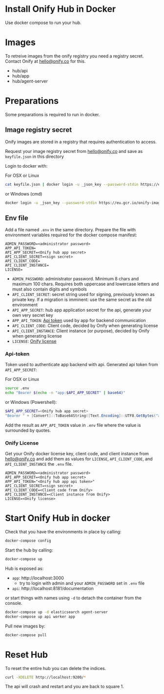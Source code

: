 Install Onify Hub in Docker
===========================

Use docker compose to run your hub.

# Images

To retreive images from the onify registry you need a registry secret. Contact Onify at hello@onify.co for this.

* hub/api
* hub/app
* hub/agent-server

# Preparations

Some preparations is required to run in docker.

## Image registry secret

Onify images are stored in a registry that requires authentication to access.

Request your image registry secret from hello@onify.co and save as `keyfile.json` in this directory

Login to docker with:

For OSX or Linux
```sh
cat keyfile.json | docker login -u _json_key --password-stdin https://eu.gcr.io/onify-images
```

or Windows (cmd)
```sh
docker login -u _json_key --password-stdin https://eu.gcr.io/onify-images < keyfile.json
```

## Env file

Add a file named `.env` in the same directory. Prepare the file with environment variables required for the docker compose manifest:

```
ADMIN_PASSWORD=<administrator password>
APP_API_TOKEN=
API_APP_SECRET=<Onify hub app secret>
API_CLIENT_SECRET=<sign secret>
API_CLIENT_CODE=
API_CLIENT_INSTANCE=
LICENSE=
```

- `ADMIN_PASSWORD`: administrator password. Minimum 8 chars and maximum 100 chars. Requires both uppercase and lowercase letters and must also contain digits and symbols
- `API_CLIENT_SECRET`: secret string used for signing, previously known as private key. If a migration is imminent: use the same secret as the old environment
- `API_APP_SECRET`: hub app application secret for the api, generate your own very secret key
- `APP_API_TOKEN`: [Api token](#api-token) used by app for backend communication
- `API_CLIENT_CODE`: Client code, decided by Onify when generating license
- `API_CLIENT_INSTANCE`:  Client instance (or purpose), decided by Onify when generating license
- `LICENSE`: [Onify license](#onify-license)

### Api-token

Token used to authenticate app backend with api. Generated api token from `API_APP_SECRET`:

For OSX or Linux
```sh
source .env
echo "Bearer $(echo -n "app:$API_APP_SECRET" | base64)"
```

or Windows (Powershell):
```powershell
$API_APP_SECRET=<Onify hub app secret>
"Bearer " + [Convert]::ToBase64String([Text.Encoding]::UTF8.GetBytes("app:" + $API_APP_SECRET))
```

Add the result as `APP_API_TOKEN` value in `.env` file where the value is surrounded by quotes.

### Onify License

Get your Onify docker license key, client code, and client instance from hello@onify.co and add them as values for `LICENSE`, `API_CLIENT_CODE`, and `API_CLIENT_INSTANCE` the `.env` file.

```
ADMIN_PASSWORD=<administrator password>
API_APP_SECRET=<Onify hub app secret>
APP_API_TOKEN="<Onify hub app api token>"
API_CLIENT_SECRET=<sign secret>
API_CLIENT_CODE=<Client code from Onify>
API_CLIENT_INSTANCE=<Client instance from Onify>
LICENSE=<Onify license>
```

# Start Onify Hub in docker

Check that you have the environments in place by calling:

```sh
docker-compose config
```

Start the hub by calling:

```sh
docker-compose up
```

Hub is exposed as:

- `app`: http://localhost:3000
  - try to login with admin and your `ADMIN_PASSWORD` set in `.env` file
- `api`: http://localhost:8181/documentation

or start things with names using `-d` to detach the container from the console.

```sh
docker-compose up -d elasticsearch agent-server
docker-compose up api worker app
```

Pull new images by:

```sh
docker-compose pull
```

# Reset Hub

To reset the entire hub you can delete the indices.

```sh
curl -XDELETE http://localhost:9200/*
```

The api will crash and restart and you are back to square 1.

